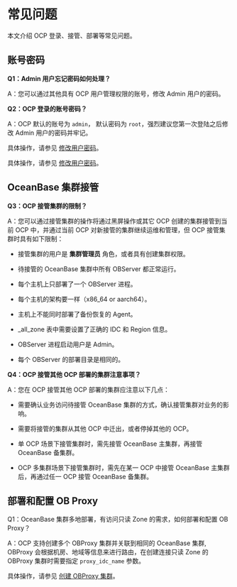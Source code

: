 常见问题 
=========================

本文介绍 OCP 登录、接管、部署等常见问题。



账号密码 
-------------------------

**Q1：Admin 用户忘记密码如何处理？** 

A：您可以通过其他具有 OCP 用户管理权限的账号，修改 Admin 用户的密码。

**Q2：OCP 登录的账号密码？** 

A：OCP 默认的账号为 `admin`， 默认密码为 `root`，强烈建议您第一次登陆之后修改 Admin 用户的密码并牢记。

具体操作，请参见 [修改用户密码](/zh-CN/3.ob-cloud-platform/10.using-system-management/9.change-user-password.md)。



具体操作，请参见 [修改用户密码](/zh-CN/3.ob-cloud-platform/10.using-system-management/9.change-user-password.md)。



OceanBase 集群接管 
-----------------------------------

**Q3：OCP 接管集群的限制？** 

A：您可以通过接管集群的操作将通过黑屏操作或其它 OCP 创建的集群接管到当前 OCP 中，并通过当前 OCP 对新接管的集群继续运维和管理，但 OCP 接管集群时具有如下限制：

* 接管集群的用户是 **集群管理员** 角色，或者具有创建集群权限。

  

* 待接管的 OceanBase 集群中所有 OBServer 都正常运行。

  

* 每个主机上只部署了一个 OBServer 进程。

  

* 每个主机的架构要一样（x86_64 or aarch64）。

  

* 主机上不能同时部署了备份恢复的 Agent。

  

* _all_zone 表中需要设置了正确的 IDC 和 Region 信息。

  

* OBServer 进程启动用户是 Admin。

  

* 每个 OBServer 的部署目录是相同的。

  




**Q4：OCP 接管其他 OCP 部署的集群注意事项？** 

A：您在 OCP 接管其他 OCP 部署的集群应注意以下几点：

* 需要确认业务访问待接管 OceanBase 集群的方式，确认接管集群对业务的影响。

  

* 需要将接管的集群从其他 OCP 中迁出，或者停掉其他的 OCP。

  

* 单 OCP 场景下接管集群时，需先接管 OceanBase 主集群，再接管 OceanBase 备集群。

  

* OCP 多集群场景下接管集群时，需先在某一 OCP 中接管 OceanBase 主集群后，再通过任一 OCP 接管 OceanBase 备集群。

  










部署和配置 OB Proxy 
-----------------------------------

Q1：OceanBase 集群多地部署，有访问只读 Zone 的需求，如何部署和配置 OB Proxy？

A：OCP 支持创建多个 OBProxy 集群并关联到相同的 OceanBase 集群, OBProxy 会根据机房、地域等信息来进行路由，在创建连接只读 Zone 的 OBProxy 集群时需要指定 `proxy_idc_name` 参数。

具体操作，请参见 [创建 OBProxy 集群](/zh-CN/3.ob-cloud-platform/8.obproxy-management/1.create-an-obproxy-cluster.md)。

